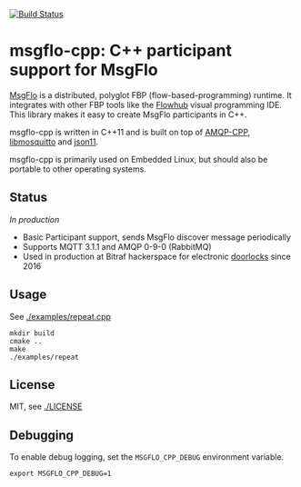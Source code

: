 [![Build Status](https://travis-ci.org/msgflo/msgflo-cpp.svg?branch=master)](https://travis-ci.org/msgflo/msgflo-cpp)
# msgflo-cpp: C++ participant support for MsgFlo

[MsgFlo](https://github.com/msgflo/msgflo) is a distributed, polyglot FBP (flow-based-programming)
runtime. It integrates with other FBP tools like the [Flowhub](http://flowhub.io) visual programming IDE.
This library makes it easy to create MsgFlo participants in C++.

msgflo-cpp is written in C++11 and is built on top of [AMQP-CPP](https://github.com/CopernicaMarketingSoftware/AMQP-CPP),
[libmosquitto](https://mosquitto.org) and [json11](https://github.com/dropbox/json11).

msgflo-cpp is primarily used on Embedded Linux, but should also be portable to other operating systems.

## Status

*In production*

* Basic Participant support, sends MsgFlo discover message periodically
* Supports MQTT 3.1.1 and AMQP 0-9-0 (RabbitMQ)
* Used in production at Bitraf hackerspace for electronic [doorlocks](https://github.com/bitraf/dlock13) since 2016

## Usage

See [./examples/repeat.cpp](./examples/repeat.cpp)

    mkdir build
    cmake ..
    make
    ./examples/repeat

## License

MIT, see [./LICENSE](./LICENSE)

## Debugging

To enable debug logging, set the `MSGFLO_CPP_DEBUG` environment variable.

    export MSGFLO_CPP_DEBUG=1

